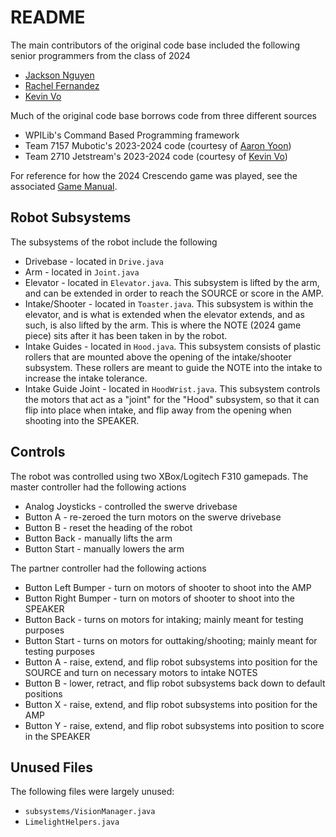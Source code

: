 # README
The main contributors of the original code base included the following senior programmers from the class of 2024
* [Jackson Nguyen](https://github.com/jackhnguyen)
* [Rachel Fernandez](https://github.com/PokaDoka1)
* [Kevin Vo](https://github.com/EV3KevinDEV)

Much of the original code base borrows code from three different sources
* WPILib's Command Based Programming framework
* Team 7157 Mubotic's 2023-2024 code (courtesy of [Aaron Yoon](https://github.com/awesomeyooner))
* Team 2710 Jetstream's 2023-2024 code (courtesy of [Kevin Vo](https://github.com/EV3KevinDEV))

For reference for how the 2024 Crescendo game was played, see the associated [Game Manual](https://www.firstinspires.org/resource-library/frc/competition-manual-qa-system).

## Robot Subsystems
The subsystems of the robot include the following
* Drivebase - located in `Drive.java`
* Arm - located in `Joint.java`
* Elevator - located in `Elevator.java`.  This subsystem is lifted by the arm, and can be extended in order to reach the SOURCE or score in the AMP.
* Intake/Shooter - located in `Toaster.java`.  This subsystem is within the elevator, and is what is extended when the elevator extends, and as such, is also lifted by the arm.  This is where the NOTE (2024 game piece) sits after it has been taken in by the robot.
* Intake Guides - located in `Hood.java`.  This subsystem consists of plastic rollers that are mounted above the opening of the intake/shooter subsystem.  These rollers are meant to guide the NOTE into the intake to increase the intake tolerance.
* Intake Guide Joint - located in `HoodWrist.java`.  This subsystem controls the motors that act as a "joint" for the "Hood" subsystem, so that it can flip into place when intake, and flip away from the opening when shooting into the SPEAKER.

## Controls
The robot was controlled using two XBox/Logitech F310 gamepads.  The master controller had the following actions
* Analog Joysticks - controlled the swerve drivebase
* Button A - re-zeroed the turn motors on the swerve drivebase
* Button B - reset the heading of the robot
* Button Back - manually lifts the arm
* Button Start - manually lowers the arm

The partner controller had the following actions
* Button Left Bumper - turn on motors of shooter to shoot into the AMP
* Button Right Bumper - turn on motors of shooter to shoot into the SPEAKER
* Button Back - turns on motors for intaking; mainly meant for testing purposes
* Button Start - turns on motors for outtaking/shooting; mainly meant for testing purposes
* Button A - raise, extend, and flip robot subsystems into position for the SOURCE and turn on necessary motors to intake NOTES
* Button B - lower, retract, and flip robot subsystems back down to default positions
* Button X - raise, extend, and flip robot subsystems into position for the AMP
* Button Y - raise, extend, and flip robot subsystems into position to score in the SPEAKER

## Unused Files
The following files were largely unused:
* `subsystems/VisionManager.java`
* `LimelightHelpers.java`